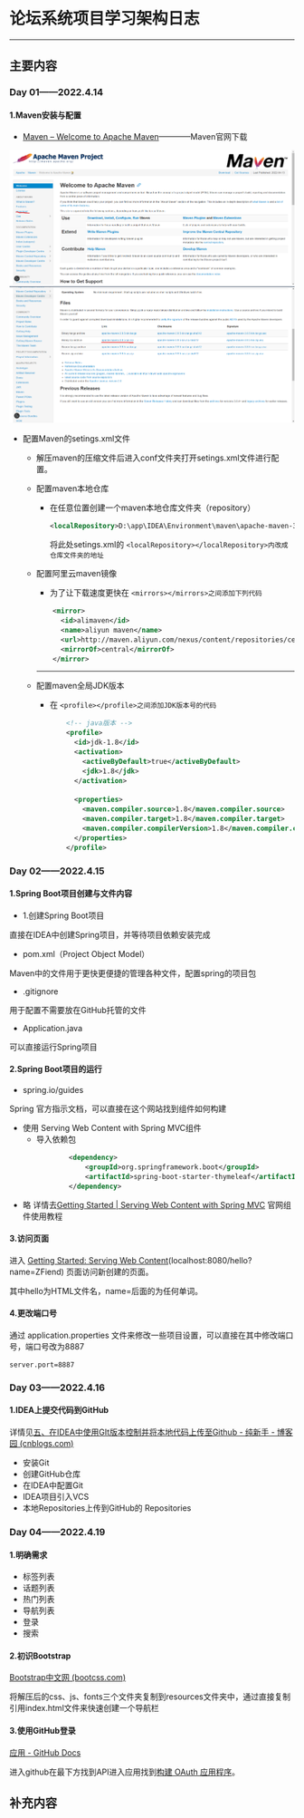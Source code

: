 # 论坛系统项目学习架构日志

---

## 主要内容

### Day 01——2022.4.14

#### 1.Maven安装与配置

* [Maven – Welcome to Apache Maven](https://maven.apache.org/index.html "官网下载链接")————Maven官网下载

![1650012286024.png](image/Note/1650012286024.png)![1650012333756.png](image/Note/1650012333756.png)

* 配置Maven的setings.xml文件
  * 解压maven的压缩文件后进入conf文件夹打开setings.xml文件进行配置。
  * 配置maven本地仓库

    * 在任意位置创建一个maven本地仓库文件夹（repository）

      ```xml
      <localRepository>D:\app\IDEA\Environment\maven\apache-maven-3.6.3\maven-repo</localRepository>

      ```

      将此处setings.xml的 `<localRepository></localRepository>内改成仓库文件夹的地址`
  * 配置阿里云maven镜像

    * 为了让下载速度更快在 `<mirrors></mirrors>之间添加下列代码`

    ```xml
        <mirror>
          <id>alimaven</id>
          <name>aliyun maven</name>
          <url>http://maven.aliyun.com/nexus/content/repositories/central/</url>
          <mirrorOf>central</mirrorOf>
        </mirror>


    ```

    ---
  * 配置maven全局JDK版本

    * 在 `<profile></profile>之间添加JDK版本号的代码`
      ```xml
          <!-- java版本 -->
          <profile>
            <id>jdk-1.8</id>
            <activation>
              <activeByDefault>true</activeByDefault>
              <jdk>1.8</jdk>
            </activation>

            <properties>
              <maven.compiler.source>1.8</maven.compiler.source>
              <maven.compiler.target>1.8</maven.compiler.target>
              <maven.compiler.compilerVersion>1.8</maven.compiler.compilerVersion>
            </properties>
          </profile>

      ```

### Day 02——2022.4.15

#### 1.Spring Boot项目创建与文件内容

* 1.创建Spring Boot项目

直接在IDEA中创建Spring项目，并等待项目依赖安装完成

* pom.xml（Project Object Model）

Maven中的文件用于更快更便捷的管理各种文件，配置spring的项目包

* .gitignore

用于配置不需要放在GitHub托管的文件

* Application.java

可以直接运行Spring项目

#### 2.Spring Boot项目的运行

* spring.io/guides

Spring 官方指示文档，可以直接在这个网站找到组件如何构建

* 使用 Serving Web Content with Spring MVC组件
  * 导入依赖包
    ```xml
            <dependency>
                <groupId>org.springframework.boot</groupId>
                <artifactId>spring-boot-starter-thymeleaf</artifactId>
            </dependency>
    ```
* 略
  详情去[Getting Started | Serving Web Content with Spring MVC](https://spring.io/guides/gs/serving-web-content/) 官网组件使用教程

#### 3.访问页面

进入	[Getting Started: Serving Web Content](http://localhost:8080/hello?name=ZFiend)(localhost:8080/hello?name=ZFiend) 页面访问新创建的页面。

其中hello为HTML文件名，name=后面的为任何单词。

#### 4.更改端口号

通过 application.properties 文件来修改一些项目设置，可以直接在其中修改端口号，端口号改为8887

```properties
server.port=8887
```

### Day 03——2022.4.16

#### 1.IDEA上提交代码到GitHub

详情见[五、在IDEA中使用GIt版本控制并将本地代码上传至Github - 纯新手 - 博客园 (cnblogs.com)](https://www.cnblogs.com/alone-striver/p/7745744.html)

* 安装Git
* 创建GitHub仓库
* 在IDEA中配置Git
* IDEA项目引入VCS
* 本地Repositories上传到GitHub的 Repositories

### Day 04——2022.4.19

#### 1.明确需求

* 标签列表
* 话题列表
* 热门列表
* 导航列表
* 登录
* 搜索

#### 2.初识Bootstrap

[Bootstrap中文网 (bootcss.com)](https://www.bootcss.com/)

将解压后的css、js、fonts三个文件夹复制到resources文件夹中，通过直接复制引用index.html文件来快速创建一个导航栏

#### 3.使用GitHub登录

[应用 - GitHub Docs](https://docs.github.com/cn/developers/apps)

进入github在最下方找到API进入应用找到[构建 OAuth 应用程序](https://docs.github.com/cn/developers/apps/building-oauth-apps)。


## 补充内容

